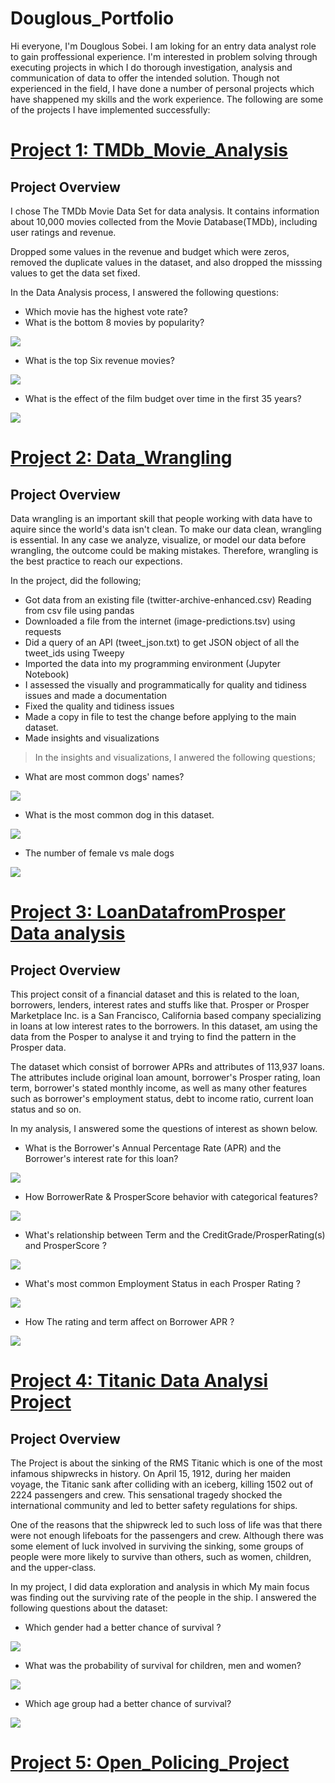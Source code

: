 # Douglous_Portfolio

Hi everyone, I'm Douglous Sobei. I am loking for an entry data analyst role to gain proffessional experience.
I'm interested in problem solving through executing projects in which I do thorough investigation, analysis and communication of data to offer the intended solution.
Though not experienced in the field, I have done a number of personal projects which have shappened my skills and the work experience. The following are some of the projects I have implemented successfully:

# [Project 1: TMDb_Movie_Analysis](https://github.com/Douglous-Sobei/TMDb_Movie_Analysis)
## Project Overview

I chose The TMDb Movie Data Set for data analysis. It contains information about 10,000 movies collected from the Movie Database(TMDb), including user ratings and revenue.

Dropped some values in the revenue and budget which were zeros, removed the duplicate values in the dataset, and also dropped the misssing values to get the data set fixed.

In the Data Analysis process, I answered the following questions:
- Which movie has the highest vote rate?
- What is the bottom 8 movies by popularity?

<img src="/Images/bottom_8_movies.png">

- What is the top Six revenue movies?

<img src="/Images/top_6_revenue_movies.png">

- What is the effect of the film budget over time in the first 35 years?

<img src="/Images/the_degree_budget.png">

# [Project 2: Data_Wrangling](https://github.com/Douglous-Sobei/Data_Wrangling)
## Project Overview
Data wrangling is an important skill that people working with data have to aquire since the world's data isn't clean. To make our data clean, wrangling is essential. In any case we analyze, visualize, or model our data before wrangling, the outcome could be making mistakes. Therefore, wrangling is the best practice to reach our expections.

In the project, did the following;
- Got data from an existing file (twitter-archive-enhanced.csv) Reading from csv file using pandas
- Downloaded a file from the internet (image-predictions.tsv) using requests
- Did a query of an API (tweet_json.txt) to get JSON object of all the tweet_ids using Tweepy
- Imported the data into my programming environment (Jupyter Notebook)
- I assessed the visually and programmatically for quality and tidiness issues and made a documentation
- Fixed the quality and tidiness issues
- Made a copy in file to test the change before applying to the main dataset.
- Made insights and visualizations
> In the insights and visualizations, I anwered the following questions;

- What are most common dogs' names?

<img src="/Images/top_5_dogs.png">

- What is the most common dog in this dataset.

<img src="/Images/most_rated_dog.png">

- The number of female vs male dogs

<img src="/Images/female_vs_male_dogs.png">

# [Project 3: LoanDatafromProsper Data analysis](https://github.com/Douglous-Sobei/LoanDatafromProsper)
## Project Overview
This project consit of a financial dataset and this is related to the loan, borrowers, lenders, interest rates and stuffs like that. Prosper or Prosper Marketplace Inc. is a San Francisco, California based company specializing in loans at low interest rates to the borrowers. In this dataset, am using the data from the Posper to analyse it and trying to find the pattern in the Prosper data.

The dataset which consist of borrower APRs and attributes of 113,937 loans. The attributes include original loan amount, borrower's Prosper rating, loan term, borrower's stated monthly income, as well as many other features such as borrower's employment status, debt to income ratio, current loan status and so on.

In my analysis, I answered some the questions of interest as shown below.
- What is the Borrower's Annual Percentage Rate (APR) and the Borrower's interest rate for this loan?

<img src="/Images/borrower_rating.png">

- How BorrowerRate & ProsperScore behavior with categorical features?

<img src="/Images/categorical_features.png">

- What's relationship between Term and the CreditGrade/ProsperRating(s) and ProsperScore ?

<img src="/Images/creditgrade_prosperscore.png">

- What's most common Employment Status in each Prosper Rating ?

<img src="/Images/employment_status.png">

- How The rating and term affect on Borrower APR ?

<img src="/Images/effect_on_borrower_apr.png">

# [Project 4: Titanic Data Analysi Project](https://github.com/Douglous-Sobei/Titanic_Data_anaysis_project)
## Project Overview
The Project is about the sinking of the RMS Titanic which is one of the most infamous shipwrecks in history. On April 15, 1912, during her maiden voyage, the Titanic sank after colliding with an iceberg, killing 1502 out of 2224 passengers and crew. This sensational tragedy shocked the international community and led to better safety regulations for ships.

One of the reasons that the shipwreck led to such loss of life was that there were not enough lifeboats for the passengers and crew. Although there was some element of luck involved in surviving the sinking, some groups of people were more likely to survive than others, such as women, children, and the upper-class.

In my project, I did data exploration and analysis in which My main focus was finding out the surviving rate of the people in the ship. I answered the following questions about the dataset:
- Which gender had a better chance of survival ?

<img src="/Images/Survivors_by_gender.png">

- What was the probability of survival for children, men and women?

<img src="/Images/survival_of_children_men_women.png">

- Which age group had a better chance of survival?

<img src="/Images/survival_by_age.png">

# [Project 5: Open_Policing_Project](https://github.com/Douglous-Sobei/Open_Policing_Project)
